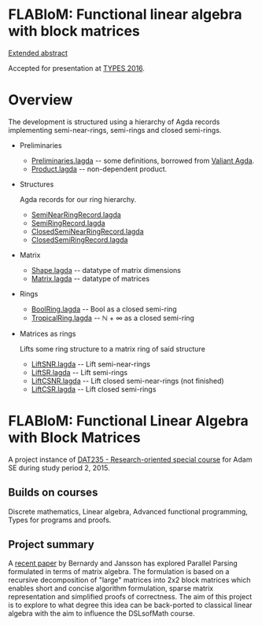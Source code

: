 # FLABloM: Functional linear algebra with block matrices

[Extended abstract](http://adam.sandbergericsson.se/p/flablom-types-2016-preprint.pdf)

Accepted for presentation at [TYPES 2016](http://www.types2016.uns.ac.rs/).

# Overview

The development is structured using a hierarchy of Agda records
implementing semi-near-rings, semi-rings and closed semi-rings.

- Preliminaries

    - [Preliminaries.lagda](Preliminaries.lagda) -- some definitions,
      borrowed from [Valiant Agda][1].
    - [Product.lagda](Product.lagda) -- non-dependent product.

- Structures

    Agda records for our ring hierarchy.

    - [SemiNearRingRecord.lagda](SemiNearRingRecord.lagda)
    - [SemiRingRecord.lagda](SemiRingRecord.lagda)
    - [ClosedSemiNearRingRecord.lagda](ClosedSemiNearRingRecord.lagda)
    - [ClosedSemiRingRecord.lagda](ClosedSemiRingRecord.lagda)

- Matrix

    - [Shape.lagda](Shape.lagda) -- datatype of matrix dimensions
    - [Matrix.lagda](Matrix.lagda) -- datatype of matrices

- Rings

    - [BoolRing.lagda](BoolRing.lagda) -- Bool as a closed semi-ring
    - [TropicalRing.lagda](TropicalRing.lagda) -- ℕ + ∞ as a closed semi-ring

- Matrices as rings

    Lifts some ring structure to a matrix ring of said structure

    - [LiftSNR.lagda](LiftSNR.lagda) -- Lift semi-near-rings
    - [LiftSR.lagda](LiftSR.lagda) -- Lift semi-rings
    - [LiftCSNR.lagda](LiftCSNR.lagda) -- Lift closed semi-near-rings (not finished)
    - [LiftCSR.lagda](LiftCSR.lagda) -- Lift closed semi-rings



# FLABloM: Functional Linear Algebra with Block Matrices

A project instance of
  [DAT235 - Research-oriented special course](https://www.student.chalmers.se/sp/course?course_id=23301)
for Adam SE during study period 2, 2015.

## Builds on courses

Discrete mathematics, Linear algebra, Advanced functional programming,
Types for programs and proofs.

## Project summary

A [recent paper][1] by Bernardy and Jansson has explored Parallel Parsing
formulated in terms of matrix algebra. The formulation is based on a
recursive decomposition of "large" matrices into 2x2 block matrices
which enables short and concise algorithm formulation, sparse matrix
representation and simplified proofs of correctness. The aim of this
project is to explore to what degree this idea can be back-ported to
classical linear algebra with the aim to influence the DSLsofMath
course.

[1]: http://wiki.portal.chalmers.se/cse/pmwiki.php/FP/ValiantAgda
